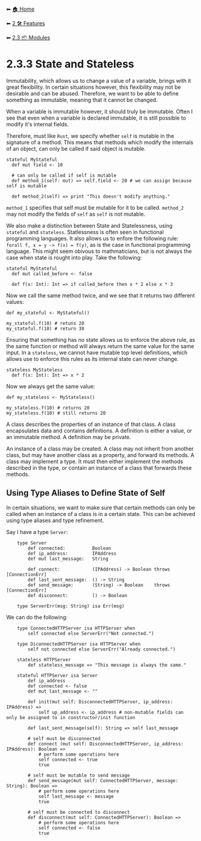 ⬅ [🏠 Home](../../README.md)

⬅ [2 🛠 Features](../README.md)

⬅ [2.3 📦 Modules](README.md)

# 2.3.3 State and Stateless

Immutability, which allows us to change a value of a variable, brings with it great flexibility.
In certain situations however, this flexibility may not be desirable and can be abused.
Therefore, we want to be able to define something as immutable, meaning that it cannot be changed.

When a variable is immutable however, it should truly be immutable. 
Often I see that even when a variable is declared immutable, it is still possible to modify it's internal fields.

Therefore, must like `Rust`, we specify whether `self` is mutable in the signature of a method.
This means that methods which modify the internals of an object, can only be called if said object is mutable.

```
stateful MyStateful
  def mut field <- 10

  # can only be called if self is mutable
  def method_1(self: mut) => self.field <- 20 # we can assign because self is mutable

  def method_2(self) => print "This doesn't modify anything."
```

`method_1` specifies that self must be mutable for it to be called.
`method_2` may not modify the fields of `self` as `self` is not mutable.

We also make a distinction between State and Statelessness, using `stateful` and `stateless`.
Statlessness is often seen in functional programming languages.
It also allows us to enfore the following rule: `forall f, x = y -> f(x) = f(y)`, as is the case in functional programming language.
This might seem obivous to mathmaticians, but is not always the case when state is rought into play.
Take the following:
```
stateful MyStateful 
  def mut called_before <- false

  def f(x: Int): Int => if called_before then x * 2 else x * 3
```

Now we call the same method twice, and we see that it returns two different values:
```
def my_stateful <- MyStateful()

my_stateful.f(10) # retuns 20
my_stateful.f(10) # return 30
```

Ensuring that something has no state allows us to enforce the above rule, as the same function or method will always return the same value for the same input.
In a `stateless`, we cannot have mutable top level definitions, which allows use to enforce this rules as its internal state can never change.

```
stateless MyStateless
  def f(x: Int): Int => x * 2
```  

Now we always get the same value:
```
def my_stateless <- MyStateless()

my_stateless.f(10) # returns 20
my_stateless.f(10) # still returns 20
```

A class describes the properties of an instance of that class.
A class encapsulates data and contains definitions.
A definition is either a value, or an immutable method.
A definition may be private.

An instance of a class may be created.
A class may not inherit from another class, but may have another class as a property, and forward its methods.
A class may implement a type. It must then either implement the methods described in the type, or contain an instance of a class that forwards these methods.

## Using Type Aliases to Define State of Self

In certain situations, we want to make sure that certain methods can only be called when an instance of a class is in a certain state.
This can be achieved using type aliases and type refinement.

Say I have a type `Server`:
```
    type Server 
        def connected:          Boolean
        def ip_address:         IPAddress
        def mut last_message:   String

        def connect:            (IPAddress) -> Boolean throws [ConnectionErr]
        def last_sent_message:  () -> String
        def send_message:       (String) -> Boolean    throws [ConnectionErr]
        def disconnect:         () -> Boolean

    type ServerErr(msg: String) isa Err(msg)
```

We can do the following:
```
    type ConnectedHTTPServer isa HTTPServer when
        self connected else ServerErr("Not connected.")

    type DiconnectedHTTPServer isa HTTPServer when
        self not connected else ServerErr("Already connected.")

    stateless HTTPServer
        def stateless_message => "This message is always the same."

    stateful HTTPServer isa Server
        def ip_address
        def connected <- false
        def mut last_message <- ""

        def init(mut self: DisconnectedHTTPServer, ip_address: IPAddress) =>
            self up_address <- ip_address # non-mutable fields can only be assigned to in constructor/init function

        def last_sent_message(self): String => self last_message

        # self must be disconnected
        def connect (mut self: DisconnectedHTTPServer, ip_address: IPAddress): Boolean =>
            # perform some operations here
            self connected <- true
            true

        # self must be mutable to send message
        def send_message(mut self: ConnectedHTTPServer, message: String): Boolean =>
            # perform some operations here
            self last_message <- message
            true

        # self must be connected to disconnect
        def disconnect(mut self: ConnectedHTTPServer): Boolean =>
            # perform some operations here
            self connected <- false
            true
```

